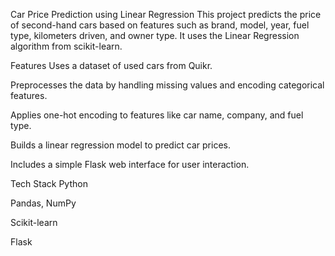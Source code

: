 Car Price Prediction using Linear Regression
This project predicts the price of second-hand cars based on features such as brand, model, year, fuel type, kilometers driven, and owner type. It uses the Linear Regression algorithm from scikit-learn.

Features
Uses a dataset of used cars from Quikr.

Preprocesses the data by handling missing values and encoding categorical features.

Applies one-hot encoding to features like car name, company, and fuel type.

Builds a linear regression model to predict car prices.

Includes a simple Flask web interface for user interaction.

Tech Stack
Python

Pandas, NumPy

Scikit-learn

Flask
